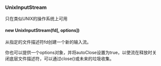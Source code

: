 ### UnixInputStream

只在类似UNIX的操作系统上可用

#### new UnixInputStream(fd[, options])

从指定的文件描述符fd创建一个新的输入流。

你也可以提供一个options对象，并将autoClose设置为true，以使流在释放时关闭底层文件描述符，可以通过close()或未来的垃圾收集。